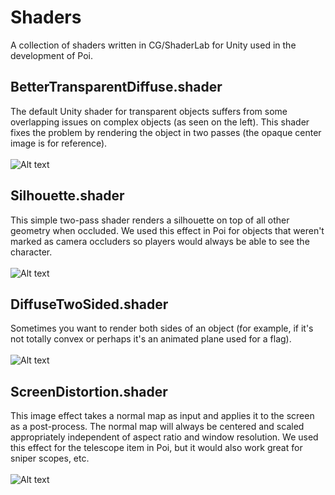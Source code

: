 # Shaders
A collection of shaders written in CG/ShaderLab for Unity used in the development of Poi.

BetterTransparentDiffuse.shader
------
The default Unity shader for transparent objects suffers from some overlapping issues on complex objects (as seen on the left). This shader fixes the problem by rendering the object in two passes (the opaque center image is for reference).<br /> <br />
![Alt text](http://i.imgur.com/hdVh1cd.png "Transparent (improved)")

Silhouette.shader
------
This simple two-pass shader renders a silhouette on top of all other geometry when occluded. We used this effect in Poi for objects that weren't marked as camera occluders so players would always be able to see the character.<br /> <br />
![Alt text](http://i.imgur.com/SlbcsBo.png "Silhouette")

DiffuseTwoSided.shader
------
Sometimes you want to render both sides of an object (for example, if it's not totally convex or perhaps it's an animated plane used for a flag). <br /> <br />
![Alt text](http://i.imgur.com/aZl21ag.png "Diffuse two-sided")

ScreenDistortion.shader
------
This image effect takes a normal map as input and applies it to the screen as a post-process. The normal map will always be centered and scaled appropriately independent of aspect ratio and window resolution. We used this effect for the telescope item in Poi, but it would also work great for sniper scopes, etc.<br /> <br />
![Alt text](http://i.imgur.com/69SYsON.png "Screen Distortion")
